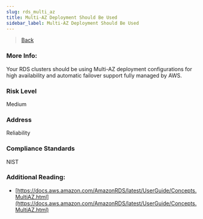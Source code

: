 ```yaml
---
slug: rds_multi_az
title: Multi-AZ Deployment Should Be Used
sidebar_label: Multi-AZ Deployment Should Be Used
---
```

> [Back](../../rdsmonitoring)

### More Info:
Your RDS clusters should be using Multi-AZ deployment configurations for high availability and automatic failover support fully managed by AWS.

### Risk Level
Medium

### Address
Reliability

### Compliance Standards
NIST

### Additional Reading:
- [https://docs.aws.amazon.com/AmazonRDS/latest/UserGuide/Concepts.MultiAZ.html](https://docs.aws.amazon.com/AmazonRDS/latest/UserGuide/Concepts.MultiAZ.html) 

